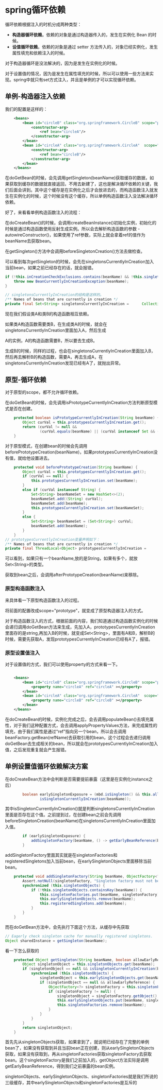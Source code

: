 # spring循环依赖

循环依赖根据注入的时机分成两种类型：

-  **构造器循环依赖**。依赖的对象是通过构造器传入的，发生在实例化 Bean 的时候。
-  **设值循环依赖**。依赖的对象是通过 setter 方法传入的，对象已经实例化，发生属性填充和依赖注入的时候。

对于构造器循环是没法解决的，因为是发生在实例化的时候。

对于设置值的情况，因为是发生在属性填充的时候，所以可以使用一些方法来实现。spring中就只有set方式注入，并且是单例的才可以实现循环依赖。

## 单例-构造器注入依赖

我们的配置是这样的：

```xml
	<beans>
		<bean id="circleB" class="org.springframework.CircleB" scope="prototype">
			<constructor-arg>
				<ref bean="circleA"/>
			</constructor-arg>
		</bean>
		<bean id="circleA" class="org.springframework.CircleA"  scope="prototype">
			<constructor-arg>
				<ref bean="circleB"/>
			</constructor-arg>
		</bean>
	</beans>
```

在doGetBean的时候，会先调用getSingleton(beanName)获取缓存的数据，如果获取到缓存的数据就直接返回，不用去新建了，这也是解决循环依赖的关键，我们后面会讲到。其中这个缓存是在实例化之后才会放进去的，而构造函数注入就发生在实例化的时候，这个时候没有这个缓存，所以单例构造函数注入没法解决循环依赖。

好了，来看看单例构造函数注入的流程：

在doCreateBean()的时候，会调用createBeanInstance()初始化实例，初始化的时候是通过构造函数使用反射生成实例。所以会去解析构造函数的参数 - autowireConstructor()，如果使用了ref参数，实际上就会拿着ref的值作为beanName去获取bean。

在getSingleton()方法中会调用beforeSingletonCreation()方法去做检查。

可以看到每次getSingleton的时候，会先在singletonsCurrentlyInCreation加入当前bean，如果之前已经存在的话，就会报错。

```java
if (!this.inCreationCheckExclusions.contains(beanName) && !this.singletonsCurrentlyInCreation.add(beanName)) {
	throw new BeanCurrentlyInCreationException(beanName);
}

// singletonsCurrentlyInCreation的结构是这样的。
/** Names of beans that are currently in creation */
private final Set<String> singletonsCurrentlyInCreation =      Collections.newSetFromMap(new ConcurrentHashMap<>(16));
```

现在我们假设类A和类B的构造函数相互依赖。

如果类A构造函数需要类B，在生成类A的时候，就会在singletonsCurrentlyInCreation里面加入A，然后生成

A的实例，A的构造函数需要B，所以要去生成B。

生成B的时候，同样的过程，也会在singletonsCurrentlyInCreation里面加入B，然后再去解析B的构造函数，需要A，再去生成A，在singletonsCurrentlyInCreation发现已经有A了，就抛出异常。

## 原型-循环依赖

对于原型的scope，都不允许循环依赖。

在doGetBean的时候，会先调用isPrototypeCurrentlyInCreation方法判断原型模式是否在创建。

```java
	protected boolean isPrototypeCurrentlyInCreation(String beanName) {
		Object curVal = this.prototypesCurrentlyInCreation.get();
		return (curVal != null &&
				(curVal.equals(beanName) || (curVal instanceof Set && ((Set<?>) curVal).contains(beanName))));
	}
```

对于原型模式，在创建bean的时候会先调用beforePrototypeCreation(beanName)，如果prototypesCurrentlyInCreation没有值，就给他设置进去。

```java
	protected void beforePrototypeCreation(String beanName) {
		Object curVal = this.prototypesCurrentlyInCreation.get();
		if (curVal == null) {
			this.prototypesCurrentlyInCreation.set(beanName);
		}
		else if (curVal instanceof String) {
			Set<String> beanNameSet = new HashSet<>(2);
			beanNameSet.add((String) curVal);
			beanNameSet.add(beanName);
			this.prototypesCurrentlyInCreation.set(beanNameSet);
		}
		else {
			Set<String> beanNameSet = (Set<String>) curVal;
			beanNameSet.add(beanName);
		}
	}
// prototypesCurrentlyInCreation变量声明如下：
/** Names of beans that are currently in creation */
private final ThreadLocal<Object> prototypesCurrentlyInCreation =      new NamedThreadLocal<>("Prototype beans currently in creation");
```

可以看到，如果只有一个beanName,放的是String，如果有多个，就放Set<String\>的类型。

获取到bean之后，会调用afterPrototypeCreation(beanName)来移除。

### 原型构造函数注入

来具体看一下原型构造函数注入的过程。

将前面的配置改成scope="prototype"，就变成了原型构造器注入的方式。

对于构造函数注入的方式，根据前面的内容，我们知道通过构造函数实例化的时候会递归调用doGetBean方法来生成，先加入A，prototypesCurrentlyInCreation里面存的是string,再加入B的时候，就变成Set<String\>，里面有A和B，解析B的时候，需要先获取A，发现prototypesCurrentlyInCreation已经有A了，报错。

### 原型设置值注入

对于设置值的方式，我们可以使用property的方式来看一下。

```xml

	<beans>
		<bean id="circleB" class="org.springframework.CircleB" scope="prototype">
			<property name="circleA" ref="circleA" ></property>
		</bean>
		<bean id="circleA" class="org.springframework.CircleA"  scope="prototype">
			<property name="circleB" ref="circleB" ></property>
		</bean>
	</beans>
```

在doCreateBean的时候，实例化完成之后，会去调用populateBean()去填充属性，对于我们这种配置方式，会去调用applyPropertyValues方法，来完成属性的填充，由于我们属性是通过“ref”指向另一个bean，所以会去调用beanFactory.getBean(refName)去获取引用的bean，这个过程会去递归调用doGetBean去生成相关的bean，所以就会在prototypesCurrentlyInCreation加入值，之后发现重复就会产生报错。

## 单例设置值循环依赖解决方案

在doCreateBean方法中会判断是否需要提前暴露（这里是在实例化instance之后）

```java
		boolean earlySingletonExposure = (mbd.isSingleton() && this.allowCircularReferences &&
				isSingletonCurrentlyInCreation(beanName));
```

其中isSingletonCurrentlyInCreation()就是判断singletonsCurrentlyInCreation里面是否存在这个值。之前提到过，在创建bean之前会先调用beforeSingletonCreation(beanName)在singletonsCurrentlyInCreation里面加入值。

```java
		if (earlySingletonExposure) {
			addSingletonFactory(beanName, () -> getEarlyBeanReference(beanName, mbd, bean));
		}
```

addSingletonFactory里面其实就是在singletonFactories和registeredSingletons加入当前bean，在earlySingletonObjects里面移除当前bean。

```java
	protected void addSingletonFactory(String beanName, ObjectFactory<?> singletonFactory) {
		Assert.notNull(singletonFactory, "Singleton factory must not be null");
		synchronized (this.singletonObjects) {
			if (!this.singletonObjects.containsKey(beanName)) {
				this.singletonFactories.put(beanName, singletonFactory);
				this.earlySingletonObjects.remove(beanName);
				this.registeredSingletons.add(beanName);
			}
		}
	}
```

而在doGetBean方法中，会先执行下面这个方法，从缓存中先获取

```java
// Eagerly check singleton cache for manually registered singletons.	
Object sharedInstance = getSingleton(beanName);
```

看一下怎么获取的

```java
	protected Object getSingleton(String beanName, boolean allowEarlyReference) {
		Object singletonObject = this.singletonObjects.get(beanName);
		if (singletonObject == null && isSingletonCurrentlyInCreation(beanName)) {
			synchronized (this.singletonObjects) {
				singletonObject = this.earlySingletonObjects.get(beanName);
				if (singletonObject == null && allowEarlyReference) {
					ObjectFactory<?> singletonFactory = this.singletonFactories.get(beanName);
					if (singletonFactory != null) {
						singletonObject = singletonFactory.getObject();
						this.earlySingletonObjects.put(beanName, singletonObject);
						this.singletonFactories.remove(beanName);
					}
				}
			}
		}
		return singletonObject;
	}
```

首先先从singletonObjects获取，如果拿到了，就说明已经存在了完整的单例bean了，如果没有获取到并且当前bean正在创建，则从earlySingletonObjects获取，如果没有获取到，再从singletonFactories获取singletonFactory去获取bean。这个singletonFactory是我们之前加入的，getObject方法实际是调用getEarlyBeanReference，得到我们之前暴露的bean实例。

singletonObjects、earlySingletonObjects、singletonFactories就是我们所说的三级缓存，其中earlySingletonObjects和singletonFactories是互斥的

